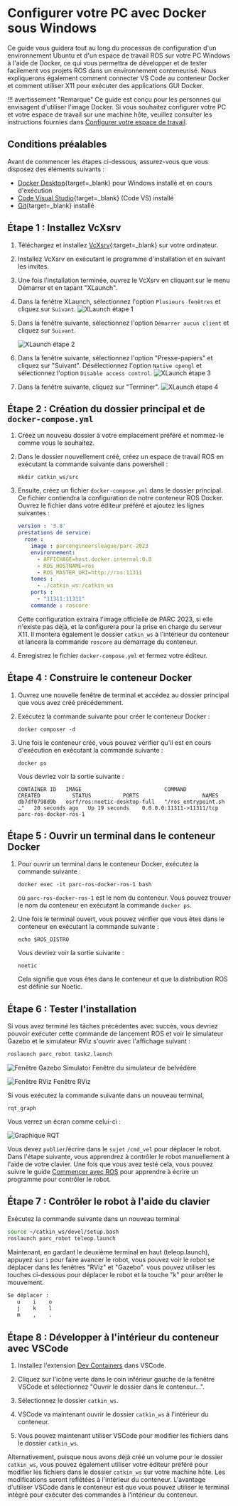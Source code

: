 # Configurer votre PC avec Docker sous Windows

Ce guide vous guidera tout au long du processus de configuration d'un environnement Ubuntu et d'un espace de travail ROS sur votre PC Windows à l'aide de Docker, ce qui vous permettra de développer et de tester facilement vos projets ROS dans un environnement conteneurisé. Nous expliquerons également comment connecter VS Code au conteneur Docker et comment utiliser X11 pour exécuter des applications GUI Docker.

!!! avertissement "Remarque"
     Ce guide est conçu pour les personnes qui envisagent d'utiliser l'image Docker. Si vous souhaitez configurer votre PC et votre espace de travail sur une machine hôte, veuillez consulter les instructions fournies dans [Configurer votre espace de travail](../getting-started-tutorials/setting-up-your-workspace.md).

## Conditions préalables
Avant de commencer les étapes ci-dessous, assurez-vous que vous disposez des éléments suivants :

* [Docker Desktop](https://docs.docker.com/desktop/install/windows-install/#install-docker-desktop-on-windows){target=_blank} pour Windows installé et en cours d'exécution
* [Code Visual Studio](https://code.visualstudio.com/download){target=_blank} (Code VS) installé
* [Git](https://git-scm.com/book/en/v2/Getting-Started-Installing-Git){target=_blank} installé

## Étape 1 : Installez VcXsrv

1. Téléchargez et installez [VcXsrv](https://sourceforge.net/projects/vcxsrv/){:target=_blank} sur votre ordinateur.
2. Installez VcXsrv en exécutant le programme d'installation et en suivant les invites.
3. Une fois l'installation terminée, ouvrez le VcXsrv en cliquant sur le menu Démarrer et en tapant "XLaunch".
4. Dans la fenêtre XLaunch, sélectionnez l'option `Plusieurs fenêtres` et cliquez sur `Suivant`.
     ![XLaunch étape 1](assets/vcxsrv-install-1.png)
5. Dans la fenêtre suivante, sélectionnez l'option `Démarrer aucun client` et cliquez sur `Suivant`.

     ![XLaunch étape 2](assets/vcxsrv-install-2.png)

6. Dans la fenêtre suivante, sélectionnez l'option "Presse-papiers" et cliquez sur "Suivant". Désélectionnez l'option `Native opengl` et sélectionnez l'option `Disable access control`.
     ![XLaunch étape 3](assets/vcxsrv-install-3.png)
7. Dans la fenêtre suivante, cliquez sur "Terminer".
     ![XLaunch étape 4](assets/vcxsrv-install-4.png)

## Étape 2 : Création du dossier principal et de `docker-compose.yml`

1. Créez un nouveau dossier à votre emplacement préféré et nommez-le comme vous le souhaitez.
2. Dans le dossier nouvellement créé, créez un espace de travail ROS en exécutant la commande suivante dans powershell :

     ``` coquille
     mkdir catkin_ws/src
     ```

3. Ensuite, créez un fichier `docker-compose.yml` dans le dossier principal. Ce fichier contiendra la configuration de notre conteneur ROS Docker. Ouvrez le fichier dans votre éditeur préféré et ajoutez les lignes suivantes :

     ``` yaml
     version : '3.8'
     prestations de service:
       rose :
         image : parcengineersleague/parc-2023
         environnement:
           - AFFICHAGE=host.docker.internal:0.0
           - ROS_HOSTNAME=ros
           - ROS_MASTER_URI=http://ros:11311
         tomes :
           - ./catkin_ws:/catkin_ws
         ports :
           - "11311:11311"
         commande : roscore
     ```
     Cette configuration extraira l'image officielle de PARC 2023, si elle n'existe pas déjà, et la configurera pour la prise en charge du serveur X11. Il montera également le dossier `catkin_ws` à l'intérieur du conteneur et lancera la commande `roscore` au démarrage du conteneur.

4. Enregistrez le fichier `docker-compose.yml` et fermez votre éditeur.

## Étape 4 : Construire le conteneur Docker

1. Ouvrez une nouvelle fenêtre de terminal et accédez au dossier principal que vous avez créé précédemment.

2. Exécutez la commande suivante pour créer le conteneur Docker :

     ``` coquille
     docker composer -d
     ```

3. Une fois le conteneur créé, vous pouvez vérifier qu'il est en cours d'exécution en exécutant la commande suivante :

     ``` coquille
     docker ps
     ```

     Vous devriez voir la sortie suivante :

    ```shell
    CONTAINER ID   IMAGE                          COMMAND                  CREATED          STATUS          PORTS                    NAMES
    db7df0798d9b   osrf/ros:noetic-desktop-full   "/ros_entrypoint.sh …"   20 seconds ago   Up 19 seconds    0.0.0.0:11311->11311/tcp   parc-ros-docker-ros-1
    ```


## Étape 5 : Ouvrir un terminal dans le conteneur Docker

1. Pour ouvrir un terminal dans le conteneur Docker, exécutez la commande suivante :

     ```shell
     docker exec -it parc-ros-docker-ros-1 bash
     ```
     où `parc-ros-docker-ros-1` est le nom du conteneur. Vous pouvez trouver le nom du conteneur en exécutant la commande `docker ps`.

2. Une fois le terminal ouvert, vous pouvez vérifier que vous êtes dans le conteneur en exécutant la commande suivante :

     ```shell
     echo $ROS_DISTRO
     ```

     Vous devriez voir la sortie suivante :

     ```shell
     noetic
     ```
     Cela signifie que vous êtes dans le conteneur et que la distribution ROS est définie sur Noetic.

## Étape 6 : Tester l'installation

Si vous avez terminé les tâches précédentes avec succès, vous devriez pouvoir exécuter cette commande de lancement ROS et voir le simulateur Gazebo et le simulateur RViz s'ouvrir avec l'affichage suivant :
```sh
roslaunch parc_robot task2.launch
```
![Fenêtre Gazebo Simulator](assets/gazebo.png)
Fenêtre du simulateur de belvédère


![Fenêtre RViz](assets/rviz.png)
Fenêtre RViz


Si vous exécutez la commande suivante dans un nouveau terminal,
```
rqt_graph
```
Vous verrez un écran comme celui-ci :

![Graphique RQT](assets/rosgraph.png)

Vous devez `publier`/écrire dans le `sujet` `/cmd_vel` pour déplacer le robot.
Dans l'étape suivante, vous apprendrez à contrôler le robot manuellement à l'aide de votre clavier. Une fois que vous avez testé cela, vous pouvez suivre le guide [Commencer avec ROS](../getting-started-with-ros) pour apprendre à écrire un programme pour contrôler le robot.

## Étape 7 : Contrôler le robot à l'aide du clavier
Exécutez la commande suivante dans un nouveau terminal
```sh
source ~/catkin_ws/devel/setup.bash
roslaunch parc_robot teleop.launch
```

Maintenant, en gardant le deuxième terminal en haut (teleop.launch), appuyez sur `i` pour faire avancer le robot, vous pouvez voir le robot se déplacer dans les fenêtres "RViz" et "Gazebo".
vous pouvez utiliser les touches ci-dessous pour déplacer le robot et la touche "k" pour arrêter le mouvement.
```sh
Se déplacer :
   u    i    o
   j    k    l
   m    ,    .
```

## Étape 8 : Développer à l'intérieur du conteneur avec VSCode

1. Installez l'extension [Dev Containers](https://marketplace.visualstudio.com/items?itemName=ms-vscode-remote.remote-containers) dans VSCode.

2. Cliquez sur l'icône verte dans le coin inférieur gauche de la fenêtre VSCode et sélectionnez "Ouvrir le dossier dans le conteneur...".

3. Sélectionnez le dossier `catkin_ws`.

4. VSCode va maintenant ouvrir le dossier `catkin_ws` à l'intérieur du conteneur.

5. Vous pouvez maintenant utiliser VSCode pour modifier les fichiers dans le dossier `catkin_ws`.

Alternativement, puisque nous avons déjà créé un volume pour le dossier `catkin_ws`, vous pouvez également utiliser votre éditeur préféré pour modifier les fichiers dans le dossier `catkin_ws` sur votre machine hôte. Les modifications seront reflétées à l'intérieur du conteneur. L'avantage d'utiliser VSCode dans le conteneur est que vous pouvez utiliser le terminal intégré pour exécuter des commandes à l'intérieur du conteneur.